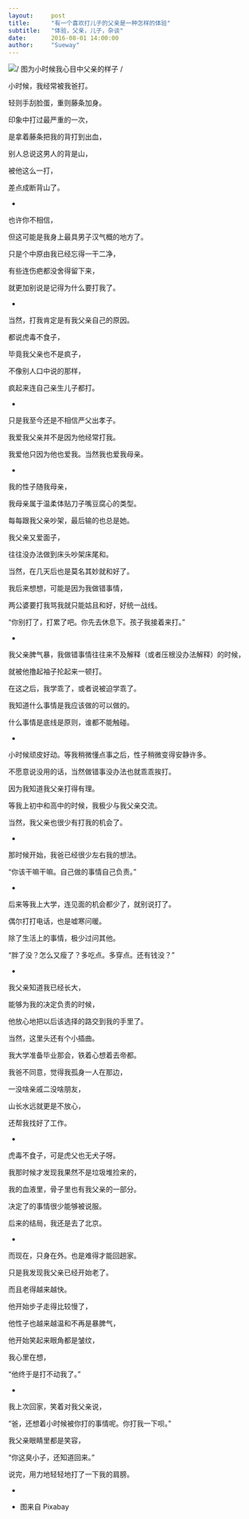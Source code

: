 ```yaml
---
layout:     post
title:      "有一个喜欢打儿子的父亲是一种怎样的体验"
subtitle:   "体验，父亲，儿子，杂谈"
date:       2016-08-01 14:00:00
author:     "Sueway"
---
```

 ![/ 图为小时候我心目中父亲的样子 /](http://ww1.sinaimg.cn/large/72f96cbagw1f6ebm0ffyzj20zk0k7119.jpg)



小时候，我经常被我爸打。

轻则手刮脸蛋，重则藤条加身。

印象中打过最严重的一次，

是拿着藤条把我的背打到出血，

别人总说这男人的背是山，

被他这么一打，

差点成断背山了。

-

也许你不相信，

但这可能是我身上最具男子汉气概的地方了。

只是个中原由我已经忘得一干二净，

有些连伤疤都没舍得留下来，

就更加别说是记得为什么要打我了。

-

当然，打我肯定是有我父亲自己的原因。

都说虎毒不食子，

毕竟我父亲也不是疯子，

不像别人口中说的那样，

疯起来连自己亲生儿子都打。

-

只是我至今还是不相信严父出孝子。

我爱我父亲并不是因为他经常打我。

我爱他只因为他也爱我。当然我也爱我母亲。

-

我的性子随我母亲，

我母亲属于温柔体贴刀子嘴豆腐心的类型。

每每跟我父亲吵架，最后输的也总是她。

我父亲又爱面子，

往往没办法做到床头吵架床尾和。

当然，在几天后也是莫名其妙就和好了。

我后来想想，可能是因为我做错事情，

两公婆要打我骂我就只能姑且和好，好统一战线。

“你别打了，打累了吧。你先去休息下。孩子我接着来打。”

-

我父亲脾气暴，我做错事情往往来不及解释（或者压根没办法解释）的时候，

就被他撸起袖子抡起来一顿打。

在这之后，我学乖了，或者说被迫学乖了。

我知道什么事情是我应该做的可以做的。

什么事情是底线是原则，谁都不能触碰。

-

小时候顽皮好动。等我稍微懂点事之后，性子稍微变得安静许多。

不愿意说没用的话，当然做错事没办法也就乖乖挨打。

因为我知道我父亲打得有理。

等我上初中和高中的时候，我极少与我父亲交流。

当然，我父亲也很少有打我的机会了。

-

那时候开始，我爸已经很少左右我的想法。

“你该干嘛干嘛。自己做的事情自己负责。”

-

后来等我上大学，连见面的机会都少了，就别说打了。

偶尔打打电话，也是嘘寒问暖。

除了生活上的事情，极少过问其他。

“胖了没？怎么又瘦了？多吃点。多穿点。还有钱没？”

-

我父亲知道我已经长大，

能够为我的决定负责的时候，

他放心地把以后该选择的路交到我的手里了。

当然，这里头还有个小插曲。

我大学准备毕业那会，铁着心想着去帝都。

我爸不同意，觉得我孤身一人在那边，

一没啥亲戚二没啥朋友，

山长水远就更是不放心，

还帮我找好了工作。

-

虎毒不食子，可是虎父也无犬子呀。

我那时候才发现我果然不是垃圾堆捡来的，

我的血液里，骨子里也有我父亲的一部分。

决定了的事情很少能够被说服。

后来的结局，我还是去了北京。

-

而现在，只身在外。也是难得才能回趟家。

只是我发现我父亲已经开始老了。

而且老得越来越快。

他开始步子走得比较慢了，

他性子也越来越温和不再是暴脾气，

他开始笑起来眼角都是皱纹，

我心里在想，

“他终于是打不动我了。”

-

我上次回家，笑着对我父亲说，

“爸，还想着小时候被你打的事情呢。你打我一下呗。”

我父亲眼睛里都是笑容，

“你这臭小子，还知道回来。”

说完，用力地轻轻地打了一下我的肩膀。

-

* 图来自 Pixabay
